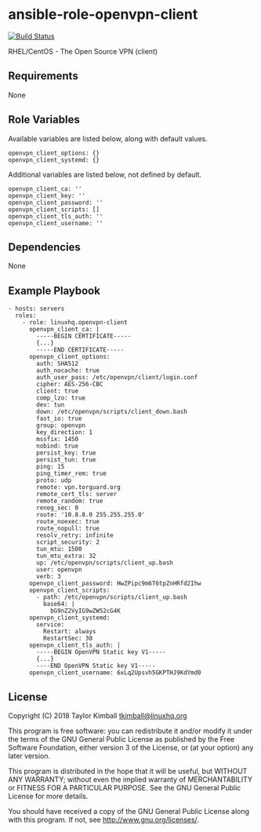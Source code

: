 # ansible-role-openvpn-client

[![Build Status](https://travis-ci.org/linuxhq/ansible-role-openvpn-client.svg?branch=master)](https://travis-ci.org/linuxhq/ansible-role-openvpn-client)

RHEL/CentOS - The Open Source VPN (client)

## Requirements

None

## Role Variables

Available variables are listed below, along with default values.

    openvpn_client_options: {}
    openvpn_client_systemd: {}

Additional variables are listed below, not defined by default.

    openvpn_client_ca: ''
    openvpn_client_key: ''
    openvpn_client_password: ''
    openvpn_client_scripts: []
    openvpn_client_tls_auth: ''
    openvpn_client_username: ''

## Dependencies

None

## Example Playbook

    - hosts: servers
      roles:
        - role: linuxhq.openvpn-client
          openvpn_client_ca: |
            -----BEGIN CERTIFICATE-----
            {...}
            -----END CERTIFICATE-----
          openvpn_client_options:
            auth: SHA512
            auth_nocache: true
            auth_user_pass: /etc/openvpn/client/login.conf
            cipher: AES-256-CBC
            client: true
            comp_lzo: true
            dev: tun
            down: /etc/openvpn/scripts/client_down.bash
            fast_io: true
            group: openvpn
            key_direction: 1
            mssfix: 1450
            nobind: true
            persist_key: true
            persist_tun: true
            ping: 15
            ping_timer_rem: true
            proto: udp
            remote: vpn.torguard.org
            remote_cert_tls: server
            remote_random: true
            reneg_sec: 0
            route: '10.8.8.0 255.255.255.0'
            route_noexec: true
            route_nopull: true
            resolv_retry: infinite
            script_security: 2
            tun_mtu: 1500
            tun_mtu_extra: 32
            up: /etc/openvpn/scripts/client_up.bash
            user: openvpn
            verb: 3
          openvpn_client_password: HwZPipc9m6T6tpZnHRfd2Ihw
          openvpn_client_scripts:
            - path: /etc/openvpn/scripts/client_up.bash
              base64: |
                bG9nZ2VyIG9wZW52cG4K
          openvpn_client_systemd:
            service:
              Restart: always
              RestartSec: 30
          openvpn_client_tls_auth: |
            -----BEGIN OpenVPN Static key V1-----
            {...}
            ----END OpenVPN Static key V1-----
          openvpn_client_username: 6xLq2Upsvh5GKPTHJ9KdYmd0

## License

Copyright (C) 2018 Taylor Kimball <tkimball@linuxhq.org>

This program is free software: you can redistribute it and/or modify
it under the terms of the GNU General Public License as published by
the Free Software Foundation, either version 3 of the License, or
(at your option) any later version.

This program is distributed in the hope that it will be useful,
but WITHOUT ANY WARRANTY; without even the implied warranty of
MERCHANTABILITY or FITNESS FOR A PARTICULAR PURPOSE. See the
GNU General Public License for more details.

You should have received a copy of the GNU General Public License
along with this program. If not, see <http://www.gnu.org/licenses/>.
